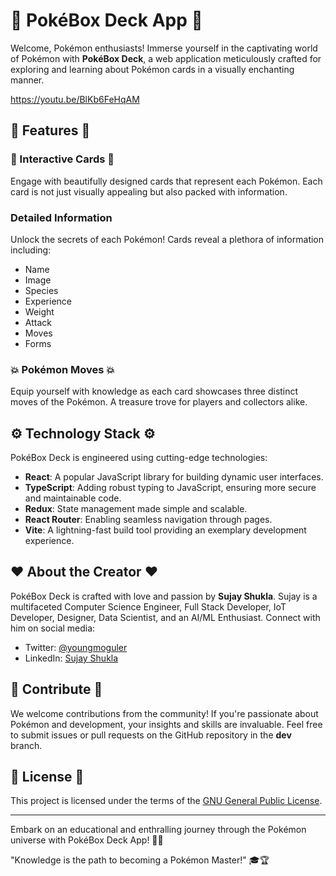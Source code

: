 # 🚀 PokéBox Deck App 🚀

Welcome, Pokémon enthusiasts! Immerse yourself in the captivating world of Pokémon with **PokéBox Deck**, a web application meticulously crafted for exploring and learning about Pokémon cards in a visually enchanting manner.

https://youtu.be/BlKb6FeHqAM

## 🌈 Features 🌈

### 🎴 Interactive Cards 🎴

Engage with beautifully designed cards that represent each Pokémon. Each card is not just visually appealing but also packed with information.

### Detailed Information

Unlock the secrets of each Pokémon! Cards reveal a plethora of information including:

- Name
- Image
- Species
- Experience
- Weight
- Attack
- Moves
- Forms

### 💥 Pokémon Moves 💥

Equip yourself with knowledge as each card showcases three distinct moves of the Pokémon. A treasure trove for players and collectors alike.

## ⚙️ Technology Stack ⚙️

PokéBox Deck is engineered using cutting-edge technologies:

- **React**: A popular JavaScript library for building dynamic user interfaces.
- **TypeScript**: Adding robust typing to JavaScript, ensuring more secure and maintainable code.
- **Redux**: State management made simple and scalable.
- **React Router**: Enabling seamless navigation through pages.
- **Vite**: A lightning-fast build tool providing an exemplary development experience.

## ❤️ About the Creator ❤️

PokéBox Deck is crafted with love and passion by **Sujay Shukla**. Sujay is a multifaceted Computer Science Engineer, Full Stack Developer, IoT Developer, Designer, Data Scientist, and an AI/ML Enthusiast. Connect with him on social media:

- Twitter: [@youngmoguler](https://twitter.com/youngmoguler)
- LinkedIn: [Sujay Shukla](https://www.linkedin.com/in/sujayshuklaa)

## 🤝 Contribute 🤝

We welcome contributions from the community! If you're passionate about Pokémon and development, your insights and skills are invaluable. Feel free to submit issues or pull requests on the GitHub repository in the **dev** branch.

## 📜 License 📜

This project is licensed under the terms of the [GNU General Public License](https://github.com/youngmoguler/pokebox-deck-app).

---

Embark on an educational and enthralling journey through the Pokémon universe with PokéBox Deck App! 🌟💫

"Knowledge is the path to becoming a Pokémon Master!" 🎓🏆
